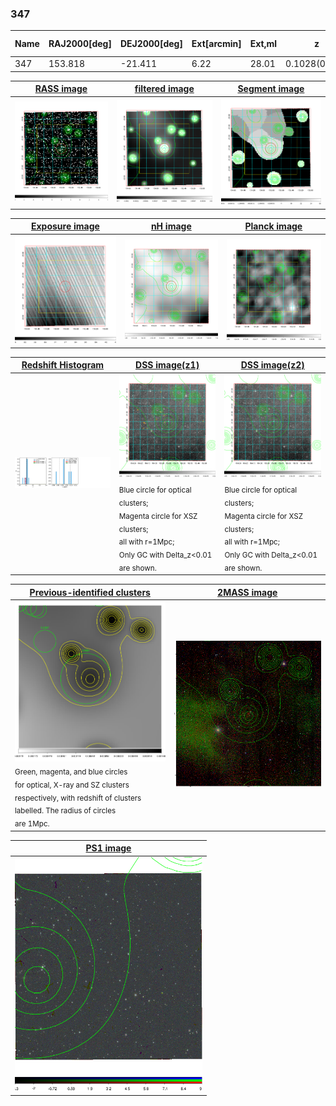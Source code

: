 <div STYLE="page-break-after: always;"></div>

### 347

|Name|RAJ2000[deg]|DEJ2000[deg] |Ext[arcmin]| Ext,ml | z | z_src| C|GC(XSZ,Delta_z<0.01)| GC(OPT,Delta_z<0.01)|GC| R_sig[arcmin] | R500[arcmin] | R500[Mpc]| CRsig[c/s] | CR500[c/s] |L500[1E44 erg/s]|F500[1E-12 erg/s/cm^2]| M500[1E14 Msun]|Tx[keV]|Cnt_sig|Beta|Rc[arcmin]|Comment|Alias|
|---|---|---|---|---|---|------|---|--------|---------|----------|---|---|---|---|---|---|---|---|---|---|---|---|---|---|
|347| 153.818| -21.411| 6.22| 28.01| 0.1028(0.006)| z1,| G| -| -| W| 10.750| 6.802| 0.771| 0.094(0.036)| 0.089(0.034)| 0.423(0.115)| 1.575(0.428)| 1.44(0.20)| 2.77(0.24)| 42.1| 0.774(-0.174+0.155)| 5.583(-1.759+1.572)| -| t315|

|[RASS image](../image/347/347_img.pdf)|[filtered image](../image/347/347_fil.pdf)|[Segment image](../image/347/347_seg.pdf)|
|-------------------|--------------------|-------------------|
| <img src="../image/347/347_img.png" width="300">  | <img src="../image/347/347_fil.png" width="300">   | <img src="../image/347/347_seg.png" width="300">  |

|[Exposure image](../image/347/347_mex.pdf)| [nH image](../image/347/347_nh.pdf)| [Planck image](../image/347/347_p.pdf)|
|-------------------|--------------------|-------------------|
|<img src="../image/347/347_mex.png" width="300">   | <img src="../image/347/347_nh.png" width="300">    | <img src="../image/347/347_p.png" width="300"> |

|[Redshift Histogram](../image/347/347_zg.pdf) | [DSS image(z1)](../image/347/347_dss_z1.pdf)      |  [DSS image(z2)](../image/347/347_dss_z2.pdf)    |
|-------------------|--------------------|-------------------|
|<img src="../image/347/347_zg.png" width="300"> |<img src="../image/347/347_dss_z1.png" width="300"> <sub><br>Blue circle for optical clusters; <br>Magenta circle for XSZ clusters; <br>all with r=1Mpc; <br>Only GC with Delta_z<0.01 are shown. </sub>| <img src="../image/347/347_dss_z2.png" width="300"><sub><br>Blue circle for optical clusters; <br>Magenta circle for XSZ clusters; <br>all with r=1Mpc; <br>Only GC with Delta_z<0.01 are shown. </sub> |

|[Previous-identified clusters](../image/347/347_gc.pdf) | [2MASS image](../image/347/347_2mass.pdf)      |
|-------------------|-------------------|
|<img src=../image/347/347_gc.png width="300"> <br><sub>Green, magenta, and blue circles <br>for optical, X-ray and SZ clusters <br>respectively, with redshift of clusters <br>labelled. The radius of circles <br>are 1Mpc.</sub>|<img src="../image/347/347_2mass.png" width="300">  |

|[PS1 image](../image/347/347_ps1.pdf)            |
|-------------------|
| <img src="../image/347/347_ps1.png" width="300">  |
